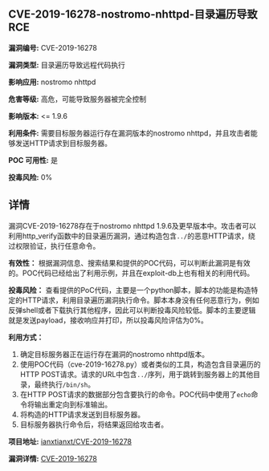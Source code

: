 ## CVE-2019-16278-nostromo-nhttpd-目录遍历导致RCE

**漏洞编号:** CVE-2019-16278

**漏洞类型:** 目录遍历导致远程代码执行

**影响应用:** nostromo nhttpd

**危害等级:** 高危，可能导致服务器被完全控制

**影响版本:** <= 1.9.6

**利用条件:** 需要目标服务器运行存在漏洞版本的nostromo nhttpd，并且攻击者能够发送HTTP请求到目标服务器。

**POC 可用性:** 是

**投毒风险:** 0%

## 详情

漏洞CVE-2019-16278存在于nostromo nhttpd 1.9.6及更早版本中。攻击者可以利用http_verify函数中的目录遍历漏洞，通过构造包含`../`的恶意HTTP请求，绕过权限验证，执行任意命令。

**有效性：**
根据漏洞信息、搜索结果和提供的POC代码，可以判断此漏洞是有效的。POC代码已经给出了利用示例，并且在exploit-db上也有相关的利用代码。

**投毒风险：**
查看提供的PoC代码，主要是一个python脚本，脚本的功能是构造特定的HTTP请求，利用目录遍历漏洞执行命令。脚本本身没有任何恶意行为，例如反弹shell或者下载执行其他程序，因此可以判断投毒风险较低。脚本的主要逻辑就是发送payload，接收响应并打印，所以投毒风险评估为0%。

**利用方式：**
1.  确定目标服务器正在运行存在漏洞的nostromo nhttpd版本。
2.  使用POC代码（cve-2019-16278.py）或者类似的工具，构造包含目录遍历的HTTP POST请求。请求的URL中包含`../`序列，用于跳转到服务器上的其他目录，最终执行`/bin/sh`。
3.  在HTTP POST请求的数据部分包含要执行的命令。POC代码中使用了`echo`命令将输出重定向到标准输出。
4.  将构造的HTTP请求发送到目标服务器。
5.  目标服务器执行命令后，将结果返回给攻击者。

**项目地址:** [ianxtianxt/CVE-2019-16278](https://github.com/ianxtianxt/CVE-2019-16278)

**漏洞详情:** [CVE-2019-16278](https://nvd.nist.gov/vuln/detail/CVE-2019-16278)
